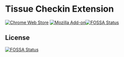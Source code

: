 # Tissue Checkin Extension

[![Chrome Web Store](https://img.shields.io/chrome-web-store/v/ghbbagjhbalopljgieblblcgleihlcld.svg?style=flat-square)](https://chrome.google.com/webstore/detail/tissue-checkin/ghbbagjhbalopljgieblblcgleihlcld)
[![Mozilla Add-on](https://img.shields.io/amo/v/tissue-checkin.svg?style=flat-square)](https://addons.mozilla.org/en-US/firefox/addon/tissue-checkin/)[![FOSSA Status](https://app.fossa.io/api/projects/git%2Bgithub.com%2Feai04191%2Ftissue-checkin-extension.svg?type=shield)](https://app.fossa.io/projects/git%2Bgithub.com%2Feai04191%2Ftissue-checkin-extension?ref=badge_shield)


## License
[![FOSSA Status](https://app.fossa.io/api/projects/git%2Bgithub.com%2Feai04191%2Ftissue-checkin-extension.svg?type=large)](https://app.fossa.io/projects/git%2Bgithub.com%2Feai04191%2Ftissue-checkin-extension?ref=badge_large)